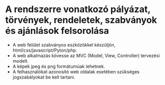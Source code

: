 # A rendszerre vonatkozó pályázat, törvények, rendeletek, szabványok és ajánlások felsorolása #

* A web felület szabványos eszközökkel készüljön, html/css/javascript/Pyton/php. 
* A web alkalmazás kövesse az MVC (Model, View, Controller) tervezési modelt.
* A képek jpeg és png formátumúak lehetnek.
* A felhasználókat azonosító web oldalak esetében szükséges jogszabályokat be kell tartani.
